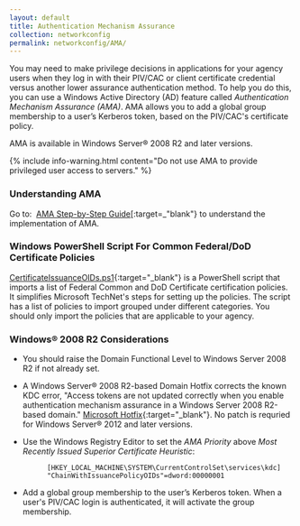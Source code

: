 ```yaml
---
layout: default
title: Authentication Mechanism Assurance
collection: networkconfig
permalink: networkconfig/AMA/
---
```


You may need to make privilege decisions in applications for your agency users when they log in with their PIV/CAC or client certificate credential versus another lower assurance authentication method. To help you do this, you can use a Windows Active Directory (AD) feature called _Authentication Mechanism Assurance (AMA)_. AMA allows you to add a global group membership to a user’s Kerberos token, based on the PIV/CAC's certificate policy.

AMA is available in Windows Server® 2008 R2 and later versions.

{% include info-warning.html content="Do not use AMA to provide privileged user access to servers." %}

### Understanding AMA
Go to:&nbsp;&nbsp;[AMA Step-by-Step Guide](https://technet.microsoft.com/en-us/library/dd378897(v=WS.10).aspx)[:target=_"blank"} to understand the implementation of AMA.

### Windows PowerShell Script For Common Federal/DoD Certificate Policies
[CertificateIssuanceOIDs.ps1](https://github.com/GSA/ficam-scripts-public/tree/master/_ama){:target="_blank"} is a PowerShell script that imports a list of Federal Common and DoD Certificate certification policies. It simplifies Microsoft TechNet's steps for setting up the policies. The script has a list of policies to import grouped under different categories. You should only import the policies that are applicable to your agency.

### Windows® 2008 R2 Considerations
* You should raise the Domain Functional Level to Windows Server 2008 R2 if not already set.

* A Windows Server® 2008 R2-based Domain Hotfix corrects the known KDC error, "Access tokens are not updated correctly when you enable authentication mechanism assurance in a Windows Server 2008 R2-based domain." [Microsoft Hotfix](http://support.microsoft.com/kb/2771254){:target="_blank"}. No patch is requried for Windows Server® 2012 and later versions.

* Use the Windows Registry Editor to set the _AMA Priority_ above _Most Recently Issued Superior Certificate Heuristic_:

            [HKEY_LOCAL_MACHINE\SYSTEM\CurrentControlSet\services\kdc]
            "ChainWithIssuancePolicyOIDs"=dword:00000001
            
* Add a global group membership to the user’s Kerberos token. When a user's PIV/CAC login is authenticated, it will activate the group membership.
